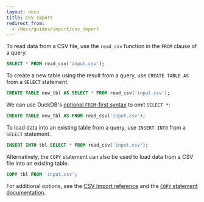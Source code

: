 ```yaml
---
layout: docu
title: CSV Import
redirect_from:
  - /docs/guides/import/csv_import
---
```


To read data from a CSV file, use the `read_csv` function in the `FROM` clause of a query.

```sql
SELECT * FROM read_csv('input.csv');
```

To create a new table using the result from a query, use `CREATE TABLE AS` from a `SELECT` statement.

```sql
CREATE TABLE new_tbl AS SELECT * FROM read_csv('input.csv');
```

We can use DuckDB's [optional `FROM`-first syntax](../../sql/query_syntax/from) to omit `SELECT *`:

```sql
CREATE TABLE new_tbl AS FROM read_csv('input.csv');
```

To load data into an existing table from a query, use `INSERT INTO` from a `SELECT` statement.

```sql
INSERT INTO tbl SELECT * FROM read_csv('input.csv');
```

Alternatively, the `COPY` statement can also be used to load data from a CSV file into an existing table.

```sql
COPY tbl FROM 'input.csv';
```

For additional options, see the [CSV Import reference](../../data/csv) and the [`COPY` statement documentation](../../sql/statements/copy).
